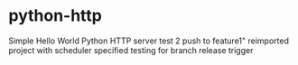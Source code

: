 # python-http
Simple Hello World Python HTTP server
test 2 push to feature1" 
reimported project with scheduler specified
testing for branch release trigger

